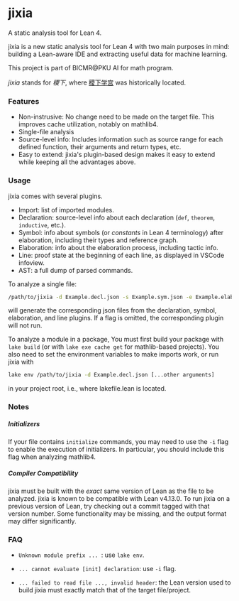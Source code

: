 # jixia

A static analysis tool for Lean 4.

jixia is a new static analysis tool for Lean 4 with two main purposes in mind: building a Lean-aware IDE and extracting
useful data for machine learning.

This project is part of BICMR@PKU AI for math program.

*jixia* stands for *稷下*, where [稷下学宫](https://en.wikipedia.org/wiki/Jixia_Academy) was historically located.

### Features

- Non-instrusive:  No change need to be made on the target file.  This improves cache utilization, notably on mathlib4.
- Single-file analysis
- Source-level info:  Includes information such as source range for each defined function, their arguments and return
  types, etc.
- Easy to extend:  jixia's plugin-based design makes it easy to extend while keeping all the advantages above.

### Usage

jixia comes with several plugins.
- Import: list of imported modules.
- Declaration: source-level info about each declaration (`def`, `theorem`, `inductive`, etc.).
- Symbol: info about symbols (or _constants_ in Lean 4 terminology) after elaboration, including their types and
  reference graph.
- Elaboration: info about the elaboration process, including tactic info.
- Line: proof state at the beginning of each line, as displayed in VSCode infoview.
- AST: a full dump of parsed commands.

To analyze a single file:
```sh
/path/to/jixia -d Example.decl.json -s Example.sym.json -e Example.elab.json -l Example.lines.json Example.lean
```
will generate the corresponding json files from the declaration, symbol, elaboration, and line plugins.  If a flag is
omitted, the corresponding plugin will not run.

To analyze a module in a package, You must first build your package with `lake build` (or with `lake exe cache get`
for mathlib-based projects).  You also need to set the environment variables to make imports work, or run jixia with
```sh
lake env /path/to/jixia -d Example.decl.json [...other arguments]
```
in your project root, i.e., where lakefile.lean is located.

### Notes

##### Initializers

If your file contains `initialize` commands, you may need to use the `-i` flag to enable the execution of
initializers. In particular, you should include this flag when analyzing mathlib4.

##### Compiler Compatibility

jixia must be built with the *exact* same version of Lean as the file to be analyzed.  jixia is
known to be compatible with Lean v4.13.0.  To run jixia on a previous version of Lean, try checking out a commit tagged with that version number.  Some functionality may be missing, and the output format may differ significantly.

### FAQ

- `Unknown module prefix ... `: use `lake env`.

- `... cannot evaluate [init] declaration`: use `-i` flag.

- `... failed to read file ..., invalid header`: the Lean version used to build jixia must exactly match that of the target file/project.
